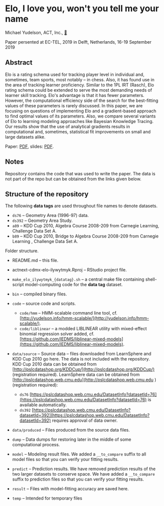 
# Elo, I love you, won't you tell me your name

Michael Yudelson, ACT, Inc., [:email:](mailto:myudelson@gmail.com)

Paper persented at EC-TEL, 2019 in Delft, Netherlands, 16-19 September 2019

## Abstract

Elo is a rating schema used for tracking player level in individual and, sometimes, team sports, most notably – in chess. Also, it has  found use in the area of tracking learner proficiency. Similar to the 1PL IRT (Rasch), Elo rating schema could be extended to serve the most demanding needs of learner skill tracking. Elo's advantage is that it has fewer parameters. However, the computational efficiency side of the search for the best-fitting values of these parameters is rarely discussed. In this paper, we are focusing on questions of implementing Elo and a gradient-based approach to find optimal values of its parameters. Also, we compare several variants of Elo to learning modeling approaches like Bayesian Knowledge Tracing. Our results show that the use of analytical gradients results in computational and, sometimes, statistical fit improvements on small and large datasets alike.

Paper: [PDF](./paper/2019ECTEL_Yudelson_Elo.pdf), slides: [PDF](./paper/2019_EC-TEL_Yudelson_slides.pdf).

## Notes

Repository contains the code that was used to write the paper. The data is not part of the repo but can be obtained from the links given below.


## Structure of the repository

The following **data tags** are used throughout file names to denote datasets.

- `ds76` – Geometry Area (1996-97) data.
- `ds392` – Geometry Area Study.
- `a89` – KDD Cup 2010, Algebra Course 2008-209 from Carnegie Learning, Challenge Data Set A.
- `b89` – KDD Cup 2010, Bridge to Algebra Course 2008-209 from Carnegie Learning , Challenge Data Set A.


Folder structure.

- README.md – this file.
- actnext-cdmx-elo-ilywytmyk.Rproj – RStudio project file.
- `make_elo_ilywytmyk_{datatag}.sh` – a central make file containing shell-script model-computing code for the **data tag** dataset.
- `bin` – compiled binary files.
- `code` – source code and scripts.
	- `code/hmm` – HMM-scalable command line tool, cf. [http://yudelson.info/hmm-scalable/](http://yudelson.info/hmm-scalable/).
	- `code/liblinear` – a modded LIBLINEAR utility with mixed-effect binomial regression solver added, cf. [https://github.com/IEDMS/liblinear-mixed-models](https://github.com/IEDMS/liblinear-mixed-models).
- `data/source` – Source data – files downloaded from LearnSphere and KDD Cup 2010 go here. The data is not included with the repository. KDD Cup 2010 data can be obtained from [http://pslcdatashop.org/KDDCup/](http://pslcdatashop.org/KDDCup/) (registration required). LearnSphere data can be obtained from [http://pslcdatashop.web.cmu.edu](http://pslcdatashop.web.cmu.edu ) (registration required):
	- `ds76` [https://pslcdatashop.web.cmu.edu/DatasetInfo?datasetId=76](https://pslcdatashop.web.cmu.edu/DatasetInfo?datasetId=76) is available automatically.
	- `ds392` [https://pslcdatashop.web.cmu.edu/DatasetInfo?datasetId=392](https://pslcdatashop.web.cmu.edu/DatasetInfo?datasetId=392) requires approval of data owner.

- `data/produced` – Files produced from the source data files.
- `dump` – Data dumps for restoring later in the middle of some computational process.
- `model` – Modeling result files. We added a `__to_compare` suffix to all model files so that you can verify your fitting results.
- `predict` – Prediction results. We have removed prediction results of the two larger datasets to conserve space. We have added a `__to_compare` suffix to prediction files so that you can verify your fitting results.
- `result` – Files with model-fitting accuracy are saved here.
- `temp` – Intended for temporary files
